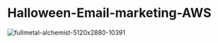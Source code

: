 # Halloween-Email-marketing-AWS
![fullmetal-alchemist-5120x2880-10391](https://github.com/user-attachments/assets/75ca2caa-05e9-4237-9691-5c44b13066bf)
